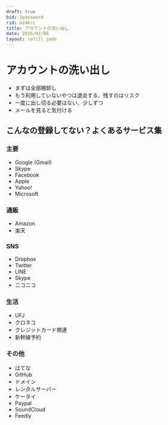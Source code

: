```yaml
---
draft: true
bid: 1password
rid: o24krc
title: アカウントの洗い出し
date: 2016/02/06
layout: refill.jade
---
```


# アカウントの洗い出し

- まずは全部棚卸し
- もう利用していないやつは退会する、残すのはリスク
- 一度に出し切る必要はない、少しずつ
- メールを見ると気付ける


## こんなの登録してない？よくあるサービス集

### 主要
- Google (Gmail)
- Skype
- Facebook
- Apple
- Yahoo!
- Microsoft

### 通販
- Amazon
- 楽天

### SNS
- Dropbox
- Twitter
- LINE
- Skype
- ニコニコ

### 生活
- UFJ
- クロネコ
- クレジットカード関連
- 新幹線予約

### その他
- はてな
- GitHub
- ドメイン
- レンタルサーバー
- ケータイ
- Paypal
- SoundCloud
- Feedly

